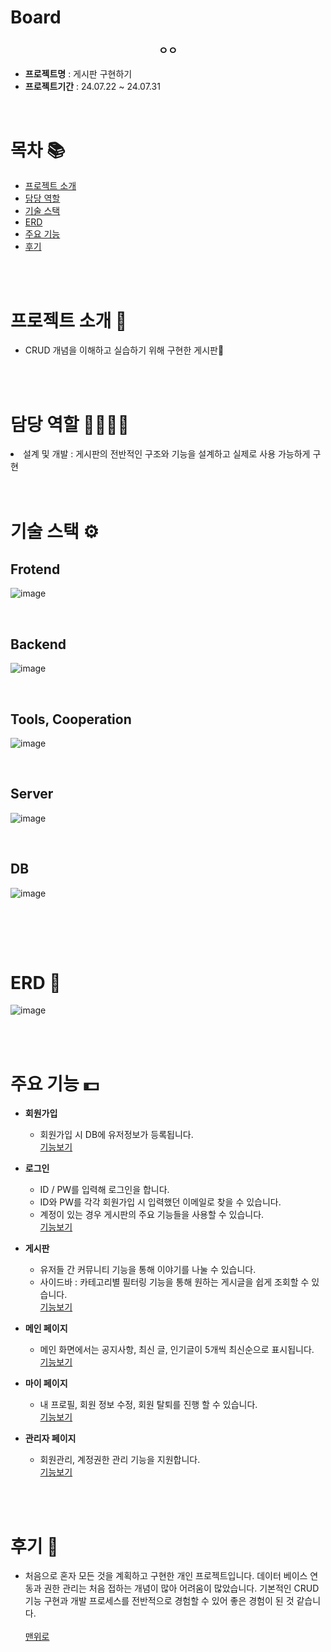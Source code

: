# Board

<h3 align="center"><strong>ㅇㅇ</strong></h3>


- **프로젝트명** : 게시판 구현하기
- **프로젝트기간** : 24.07.22 ~ 24.07.31

<br/>

# 목차 📚
- <a href="ㅇㅇ">프로젝트 소개</a>
- <a href="ㅇㅇ">담당 역할
- <a href="ㅇㅇ">기술 스택
- <a href="ㅇㅇ">ERD
- <a href="ㅇㅇ">주요 기능
- <a href="ㅇㅇ">후기</a>

<br/>
<br/>

# 프로젝트 소개 🔎

- CRUD 개념을 이해하고 실습하기 위해 구현한 게시판💱
  
  <br/>
  <br/>


# 담당 역할 👨‍👨‍👦‍👦
<li>설계 및 개발 : 게시판의 전반적인 구조와 기능을 설계하고 실제로 사용 가능하게 구현</li>

<br/>
<br/>

# 기술 스택 ⚙

## Frotend
![image](https://github.com/user-attachments/assets/59519084-0a14-45c5-8fb3-9219e600b6bf)

<br/>

## Backend
![image](https://github.com/user-attachments/assets/b5d04cd3-548f-4b6c-8443-ad512e63186c)

<br/>

## Tools, Cooperation
![image](https://github.com/user-attachments/assets/3c58014d-d840-4544-a698-91b05ca026fc)

<br/>

## Server
![image](https://github.com/user-attachments/assets/751b65cd-cdb2-4ab6-a3a7-b3b4627cd8eb)

<br/>

## DB
![image](https://github.com/user-attachments/assets/0cf6b563-bfd7-400f-969f-30c77731bb6d)

<br/>


<br/><br/>

# ERD 📝

![image](https://github.com/user-attachments/assets/4cd84744-d2fd-42d6-8a39-ce085d069201)

<br/><br/>
# 주요 기능 💵
- **회원가입**
  - 회원가입 시 DB에 유저정보가 등록됩니다.<br/>
  <a href="https://ㅇㅇ">기능보기</a>

- **로그인**
  - ID / PW를 입력해 로그인을 합니다.
  - ID와 PW를 각각 회원가입 시 입력했던 이메일로 찾을 수 있습니다.
  - 계정이 있는 경우 게시판의 주요 기능들을 사용할 수 있습니다.<br>
  <a href="https://ㅇㅇ">기능보기</a>

- **게시판**
  - 유저들 간 커뮤니티 기능을 통해 이야기를 나눌 수 있습니다.
  - 사이드바 : 카테고리별 필터링 기능을 통해 원하는 게시글을 쉽게 조회할 수 있습니다.<br>
  <a href="https://ㅇㅇ">기능보기</a>

- **메인 페이지**
  - 메인 화면에서는 공지사항, 최신 글, 인기글이 5개씩 최신순으로 표시됩니다.<br>
  <a href="https://ㅇㅇ">기능보기</a>
  
- **마이 페이지**
  - 내 프로필, 회원 정보 수정, 회원 탈퇴를 진행 할 수 있습니다.<br>
  <a href="https://ㅇㅇ">기능보기</a>

- **관리자 페이지**
  - 회원관리, 계정권한 관리 기능을 지원합니다.<br>
  <a href="https://ㅇㅇ">기능보기</a>
    
<br/>
<br/>

# 후기 🧐
- 처음으로 혼자 모든 것을 계획하고 구현한 개인 프로젝트입니다. 데이터 베이스 연동과 권한 관리는 처음 접하는 개념이 많아 어려움이 많았습니다. 기본적인 CRUD 기능 구현과 개발 프로세스를 전반적으로 경험할 수 있어 좋은 경험이 된 것 같습니다.
<br/><br/>
<a href="ㅇㅇ">맨위로</a>
